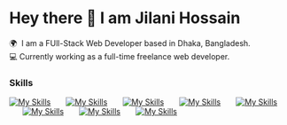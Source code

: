 Hey there 👋 I am Jilani Hossain
========================================================================================================================================

🌍  I am a FUll-Stack Web Developer based in Dhaka, Bangladesh.
<br/>
💻  Currently working as a full-time freelance web developer.

### Skills

[![My Skills](https://skillicons.dev/icons?i=html,css)](https://skillicons.dev) &nbsp;&nbsp;&nbsp;&nbsp;&nbsp; [![My Skills](https://skillicons.dev/icons?i=js,ts)](https://skillicons.dev) &nbsp;&nbsp;&nbsp;&nbsp;&nbsp; [![My Skills](https://skillicons.dev/icons?i=react,next)](https://skillicons.dev) &nbsp;&nbsp;&nbsp;&nbsp;&nbsp; [![My Skills](https://skillicons.dev/icons?i=tailwind,scss)](https://skillicons.dev) &nbsp;&nbsp;&nbsp;&nbsp;&nbsp; [![My Skills](https://skillicons.dev/icons?i=py,linux)](https://skillicons.dev) &nbsp;&nbsp;&nbsp;&nbsp;&nbsp; [![My Skills](https://skillicons.dev/icons?i=mysql,mongodb)](https://skillicons.dev) &nbsp;&nbsp;&nbsp;&nbsp;&nbsp; [![My Skills](https://skillicons.dev/icons?i=prisma,postgres)](https://skillicons.dev) &nbsp;&nbsp;&nbsp;&nbsp;&nbsp; [![My Skills](https://skillicons.dev/icons?i=docker,firebase)](https://skillicons.dev)
<br/>

